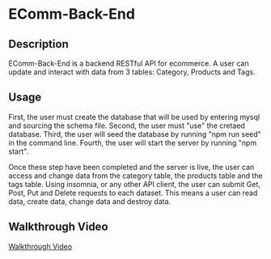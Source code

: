 # EComm-Back-End

## Description

EComm-Back-End is a backend RESTful API for ecommerce. A user can update and interact with data from 3 tables: Category, Products and Tags.

## Usage

First, the user must create the database that will be used by entering mysql and sourcing the schema file. Second, the user must "use" the cretaed database.
Third, the user will seed the database by running "npm run seed" in the command line.
Fourth, the user will start the server by running "npm start".

Once these step have been completed and the server is live, the user can access and change data from the category table, the products table and the tags table.
Using insomnia, or any other API client, the user can submit Get, Post, Put and Delete requests to each dataset. This means a user can read data, create data, change data and destroy data.

## Walkthrough Video

[Walkthrough Video](https://drive.google.com/file/d/1ukoS31yfkWuQD_gaI5nnzx2jDEJ6mqd0/view?usp=sharing)
